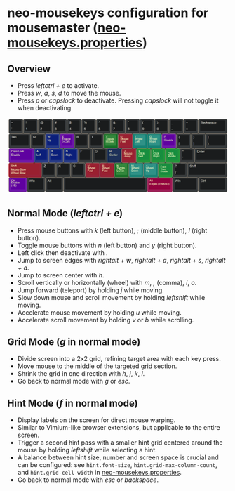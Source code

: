 # neo-mousekeys configuration for mousemaster ([neo-mousekeys.properties](neo-mousekeys.properties))

## Overview

- Press _leftctrl + e_ to activate.
- Press _w_, _a_, _s_, _d_ to move the mouse.
- Press _p_ or _capslock_ to deactivate. Pressing _capslock_ will not toggle it when deactivating.

<img src="https://raw.githubusercontent.com/vieuxtemps/neo-mousekeys/master/layout.png">

## Normal Mode (_leftctrl + e_)

- Press mouse buttons with _k_ (left button), _;_ (middle button), _l_ (right button).
- Toggle mouse buttons with _n_ (left button) and _y_ (right button).
- Left click then deactivate with _._
- Jump to screen edges with _rightalt + w_, _rightalt + a_, _rightalt + s_, _rightalt + d_.
- Jump to screen center with _h_.
- Scroll vertically or horizontally (wheel) with _m_, _,_ (comma), _i_, _o_.
- Jump forward (teleport) by holding _j_ while moving.
- Slow down mouse and scroll movement by holding _leftshift_ while moving.
- Accelerate mouse movement by holding _u_ while moving.
- Accelerate scroll movement by holding _v_ or _b_ while scrolling.

## Grid Mode (_g_ in normal mode)

- Divide screen into a 2x2 grid, refining target area with each key press.
- Move mouse to the middle of the targeted grid section.
- Shrink the grid in one direction with _h_, _j_, _k_, _l_.
- Go back to normal mode with _g_ or _esc_.

## Hint Mode (_f_ in normal mode)

- Display labels on the screen for direct mouse warping.
- Similar to Vimium-like browser extensions, but applicable to the entire screen.
- Trigger a second hint pass with a smaller hint grid centered around the mouse by holding _leftshift_ while selecting a hint.
- A balance between hint size, number and screen space is crucial and can be configured: see `hint.font-size`, `hint.grid-max-column-count`, and `hint.grid-cell-width` in [neo-mousekeys.properties](configuration/neo-mousekeys.properties).
- Go back to normal mode with _esc_ or _backspace_.